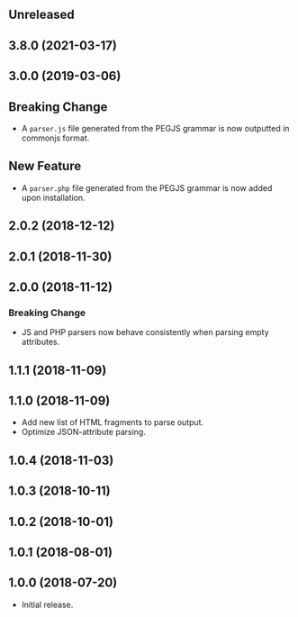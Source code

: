 <!-- Learn how to maintain this file at https://github.com/WordPress/gutenberg/tree/HEAD/packages#maintaining-changelogs. -->

## Unreleased

## 3.8.0 (2021-03-17)

## 3.0.0 (2019-03-06)

## Breaking Change

- A `parser.js` file generated from the PEGJS grammar is now outputted in commonjs format.

## New Feature

- A `parser.php` file generated from the PEGJS grammar is now added upon installation.

## 2.0.2 (2018-12-12)

## 2.0.1 (2018-11-30)

## 2.0.0 (2018-11-12)

### Breaking Change

- JS and PHP parsers now behave consistently when parsing empty attributes.

## 1.1.1 (2018-11-09)

## 1.1.0 (2018-11-09)

- Add new list of HTML fragments to parse output.
- Optimize JSON-attribute parsing.

## 1.0.4 (2018-11-03)

## 1.0.3 (2018-10-11)

## 1.0.2 (2018-10-01)

## 1.0.1 (2018-08-01)

## 1.0.0 (2018-07-20)

-   Initial release.
